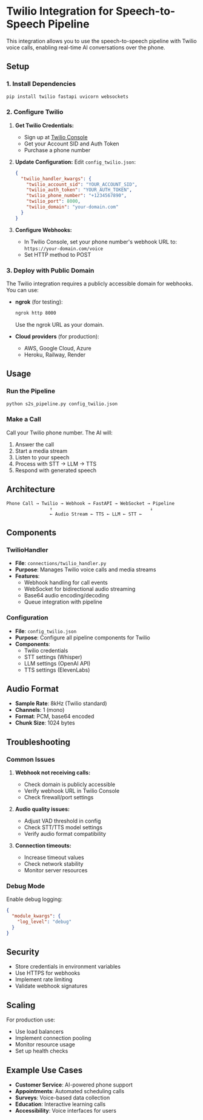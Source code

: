# Twilio Integration for Speech-to-Speech Pipeline

This integration allows you to use the speech-to-speech pipeline with Twilio voice calls, enabling real-time AI conversations over the phone.

## Setup

### 1. Install Dependencies

```bash
pip install twilio fastapi uvicorn websockets
```

### 2. Configure Twilio

1. **Get Twilio Credentials:**
   - Sign up at [Twilio Console](https://console.twilio.com/)
   - Get your Account SID and Auth Token
   - Purchase a phone number

2. **Update Configuration:**
   Edit `config_twilio.json`:
   ```json
   {
     "twilio_handler_kwargs": {
       "twilio_account_sid": "YOUR_ACCOUNT_SID",
       "twilio_auth_token": "YOUR_AUTH_TOKEN",
       "twilio_phone_number": "+1234567890",
       "twilio_port": 8000,
       "twilio_domain": "your-domain.com"
     }
   }
   ```

3. **Configure Webhooks:**
   - In Twilio Console, set your phone number's webhook URL to:
     `https://your-domain.com/voice`
   - Set HTTP method to POST

### 3. Deploy with Public Domain

The Twilio integration requires a publicly accessible domain for webhooks. You can use:

- **ngrok** (for testing):
  ```bash
  ngrok http 8000
  ```
  Use the ngrok URL as your domain.

- **Cloud providers** (for production):
  - AWS, Google Cloud, Azure
  - Heroku, Railway, Render

## Usage

### Run the Pipeline

```bash
python s2s_pipeline.py config_twilio.json
```

### Make a Call

Call your Twilio phone number. The AI will:
1. Answer the call
2. Start a media stream
3. Listen to your speech
4. Process with STT → LLM → TTS
5. Respond with generated speech

## Architecture

```
Phone Call → Twilio → Webhook → FastAPI → WebSocket → Pipeline
                ↑                                    ↓
                ← Audio Stream ← TTS ← LLM ← STT ←
```

## Components

### TwilioHandler
- **File**: `connections/twilio_handler.py`
- **Purpose**: Manages Twilio voice calls and media streams
- **Features**:
  - Webhook handling for call events
  - WebSocket for bidirectional audio streaming
  - Base64 audio encoding/decoding
  - Queue integration with pipeline

### Configuration
- **File**: `config_twilio.json`
- **Purpose**: Configure all pipeline components for Twilio
- **Components**:
  - Twilio credentials
  - STT settings (Whisper)
  - LLM settings (OpenAI API)
  - TTS settings (ElevenLabs)

## Audio Format

- **Sample Rate**: 8kHz (Twilio standard)
- **Channels**: 1 (mono)
- **Format**: PCM, base64 encoded
- **Chunk Size**: 1024 bytes

## Troubleshooting

### Common Issues

1. **Webhook not receiving calls:**
   - Check domain is publicly accessible
   - Verify webhook URL in Twilio Console
   - Check firewall/port settings

2. **Audio quality issues:**
   - Adjust VAD threshold in config
   - Check STT/TTS model settings
   - Verify audio format compatibility

3. **Connection timeouts:**
   - Increase timeout values
   - Check network stability
   - Monitor server resources

### Debug Mode

Enable debug logging:
```json
{
  "module_kwargs": {
    "log_level": "debug"
  }
}
```

## Security

- Store credentials in environment variables
- Use HTTPS for webhooks
- Implement rate limiting
- Validate webhook signatures

## Scaling

For production use:
- Use load balancers
- Implement connection pooling
- Monitor resource usage
- Set up health checks

## Example Use Cases

- **Customer Service**: AI-powered phone support
- **Appointments**: Automated scheduling calls
- **Surveys**: Voice-based data collection
- **Education**: Interactive learning calls
- **Accessibility**: Voice interfaces for users

